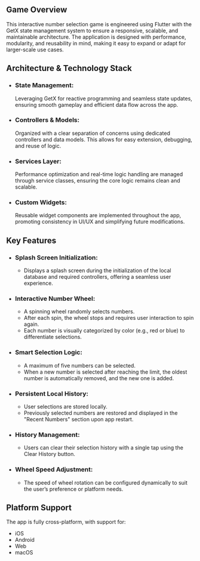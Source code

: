 ## Game Overview

This interactive number selection game is engineered using Flutter with the GetX state management system to ensure a responsive, scalable, and maintainable architecture. The application is designed with performance, modularity, and reusability in mind, making it easy to expand or adapt for larger-scale use cases.

## Architecture & Technology Stack

* ### State Management:
  Leveraging GetX for reactive programming and seamless state updates, ensuring smooth gameplay and efficient data flow across the app.

* ### Controllers & Models:
  Organized with a clear separation of concerns using dedicated controllers and data models. This allows for easy extension, debugging, and reuse of logic.

* ### Services Layer:
  Performance optimization and real-time logic handling are managed through service classes, ensuring the core logic remains clean and scalable.

* ### Custom Widgets:
  Reusable widget components are implemented throughout the app, promoting consistency in UI/UX and simplifying future modifications.


## Key Features

* ### Splash Screen Initialization:
    - Displays a splash screen during the initialization of the local database and required controllers, offering a seamless user experience.

* ### Interactive Number Wheel:
  - A spinning wheel randomly selects numbers.
  - After each spin, the wheel stops and requires user interaction to spin again.
  - Each number is visually categorized by color (e.g., red or blue) to differentiate selections.

* ### Smart Selection Logic:
  * A maximum of five numbers can be selected.
  * When a new number is selected after reaching the limit, the oldest number is automatically removed, and the new one is added.

* ### Persistent Local History:
  * User selections are stored locally.
  * Previously selected numbers are restored and displayed in the "Recent Numbers" section upon app restart.

* ### History Management:
  * Users can clear their selection history with a single tap using the Clear History button.

* ### Wheel Speed Adjustment:
  * The speed of wheel rotation can be configured dynamically to suit the user’s preference or platform needs.


## Platform Support
The app is fully cross-platform, with support for:
* iOS
* Android
* Web
* macOS